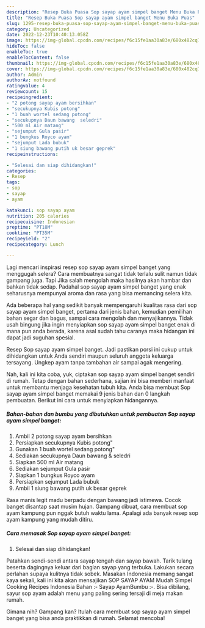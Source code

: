 ```yaml
---
description: "Resep Buka Puasa Sop sayap ayam simpel banget Menu Buka Puas"
title: "Resep Buka Puasa Sop sayap ayam simpel banget Menu Buka Puas"
slug: 1295-resep-buka-puasa-sop-sayap-ayam-simpel-banget-menu-buka-puas
category: Uncategorized
date: 2022-12-23T10:40:13.058Z
image: https://img-global.cpcdn.com/recipes/f6c15fe1aa30a83e/680x482cq70/sop-sayap-ayam-simpel-banget-foto-resep-utama.jpg
hideToc: false
enableToc: true
enableTocContent: false
thumbnail: https://img-global.cpcdn.com/recipes/f6c15fe1aa30a83e/680x482cq70/sop-sayap-ayam-simpel-banget-foto-resep-utama.jpg
cover: https://img-global.cpcdn.com/recipes/f6c15fe1aa30a83e/680x482cq70/sop-sayap-ayam-simpel-banget-foto-resep-utama.jpg
author: Admin
authorAv: notfound
ratingvalue: 4
reviewcount: 15
recipeingredient:
- "2 potong sayap ayam bersihkan"
- "secukupnya Kubis potong"
- "1 buah wortel sedang potong"
- "secukupnya Daun bawang  seledri"
- "500 ml Air matang"
- "sejumput Gula pasir"
- "1 bungkus Royco ayam"
- "sejumput Lada bubuk"
- "1 siung bawang putih uk besar geprek"
recipeinstructions:

- "Selesai dan siap dihidangkan!"
categories:
- Resep
tags:
- sop
- sayap
- ayam

katakunci: sop sayap ayam 
nutrition: 205 calories
recipecuisine: Indonesian
preptime: "PT18M"
cooktime: "PT35M"
recipeyield: "2"
recipecategory: Lunch

---
```



Lagi mencari inspirasi resep sop sayap ayam simpel banget yang menggugah selera? Cara membuatnya sangat tidak terlalu sulit namun tidak gampang juga. Tapi Jika salah mengolah maka hasilnya akan hambar dan bahkan tidak sedap. Padahal sop sayap ayam simpel banget yang enak seharusnya mempunyai aroma dan rasa yang bisa memancing selera kita.


Ada beberapa hal yang sedikit banyak mempengaruhi kualitas rasa dari sop sayap ayam simpel banget, pertama dari jenis bahan, kemudian pemilihan bahan segar dan bagus, sampai cara mengolah dan menyajikannya. Tidak usah bingung jika ingin menyiapkan sop sayap ayam simpel banget enak di mana pun anda berada, karena asal sudah tahu caranya maka hidangan ini dapat jadi suguhan spesial.

Resep Sop sayap ayam simpel banget. Jadi pastikan porsi ini cukup untuk dihidangkan untuk Anda sendiri maupun seluruh anggota keluarga tersayang. Ungkep ayam tanpa tambahan air sampai agak mengering.


Nah, kali ini kita coba, yuk, ciptakan sop sayap ayam simpel banget sendiri di rumah. Tetap dengan bahan sederhana, sajian ini bisa memberi manfaat untuk membantu menjaga kesehatan tubuh kita. Anda bisa membuat Sop sayap ayam simpel banget memakai 9 jenis bahan dan 0 langkah pembuatan. Berikut ini cara untuk menyiapkan hidangannya.

<!--inarticleads1-->

##### Bahan-bahan dan bumbu yang dibutuhkan untuk pembuatan Sop sayap ayam simpel banget:

1. Ambil 2 potong sayap ayam bersihkan
1. Persiapkan secukupnya Kubis potong&#34;
1. Gunakan 1 buah wortel sedang potong&#34;
1. Sediakan secukupnya Daun bawang &amp; seledri
1. Siapkan 500 ml Air matang
1. Sediakan sejumput Gula pasir
1. Siapkan 1 bungkus Royco ayam
1. Persiapkan sejumput Lada bubuk
1. Ambil 1 siung bawang putih uk besar geprek


Rasa manis legit madu berpadu dengan bawang jadi istimewa. Cocok banget disantap saat musim hujan. Gampang dibuat, cara membuat sop ayam kampung pun nggak butuh waktu lama. Apalagi ada banyak resep sop ayam kampung yang mudah ditiru. 

<!--inarticleads2-->

##### Cara memasak Sop sayap ayam simpel banget:


1. Selesai dan siap dihidangkan!

Patahkan sendi-sendi antara sayap tengah dan sayap bawah. Tarik tulang beserta dagingnya keluar dari bagian sayap yang terbuka. Lakukan secara perlahan supaya kulitnya tidak sobek. Masakan Indonesia memang sangat kaya sekali, kali ini kita akan mensajikan SOP SAYAP AYAM Mudah Simpel Cooking Recipes Indonesia Bahan :- Sayap AyamBumbu :-. Bisa dibilang, sayur sop ayam adalah menu yang paling sering tersaji di meja makan rumah. 

Gimana nih? Gampang kan? Itulah cara membuat sop sayap ayam simpel banget yang bisa anda praktikkan di rumah. Selamat mencoba!
